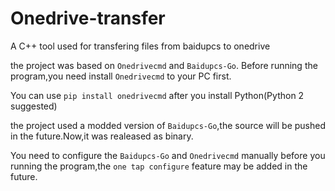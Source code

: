 # Onedrive-transfer
A C++ tool used for transfering files from baidupcs to onedrive

the project was based on `Onedrivecmd` and `Baidupcs-Go`.
Before running the program,you need install `Onedrivecmd` to your PC first.

You can use `pip install onedrivecmd` after you install Python(Python 2 suggested)

the project used a modded version of `Baidupcs-Go`,the source will be pushed in the future.Now,it was realeased as binary.

You need to configure the `Baidupcs-Go` and `Onedrivecmd` manually before you running the program,the `one tap configure` feature may be added in the future.
